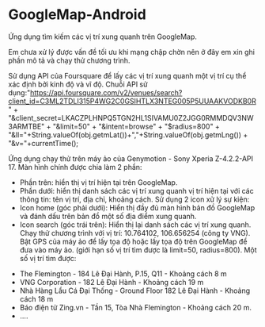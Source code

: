 # GoogleMap-Android
Ứng dụng tìm kiếm các vị trí xung quanh trên GoogleMap.

Em chưa xử lý được vấn đề tối ưu khi mạng chập chờn nên ở đây em xin ghi phần mô tả và chạy thử chương trình.

Sử dụng API của Foursquare để lấy các vị trí xung quanh một vị trí cụ thể xác định bởi kinh độ và vĩ độ.
Chuỗi API sử dụng:"https://api.foursquare.com/v2/venues/search?client_id=C3ML2TDLI315P4WG2C0GSIHTLX3NTEG005P5UUAAKVODKB0R" +
                                            "&client_secret=LKACZPLHNPQ5TGN2HL1SIVAMU0Z2JGG0RMMDQV3NW3ARMTBE" +
                                            "&limit=50" +
                                            "&intent=browse" +
                                            "$radius=800" +
                                            "&ll="+String.valueOf(obj.getmLat())+","+String.valueOf(obj.getmLng()) +
                                            "&v="+currentTime();

Ứng dụng chạy thử trên máy ảo của Genymotion - Sony Xperia Z-4.2.2-API 17. Màn hình chính được chia làm 2 phần:
 - Phần trên: hiển thị vị trí hiện tại trên GoogleMap.
 - Phần dưới: hiển thị danh sách các vị trí xung quanh vị trí hiện tại với các thông tin: tên vị trí, địa chỉ, khoảng cách.
Sử dụng 2 icon xử lý sự kiện:
 - Icon home (góc phải dưới): Hiển thị đầy đủ màn hình bản đồ GoogleMap và đánh dấu trên bản đồ một số địa điểm xung quanh.
 - Icon search (góc trái trên): Hiển thị lại danh sách các vị trí xung quanh.
Chạy thử chương trình với vị trí: 10.764102, 106.656254 (công ty VNG). Bật GPS của máy ảo để lấy tọa độ hoặc lấy tọa độ trên GoogleMap để đưa vào máy ảo. (giới hạn số vị trí tìm được là limit=50, radius=800).
Một số vị trí tìm được:
 + The Flemington - 184 Lê Đại Hành, P.15, Q11 - Khoảng cách 8 m
 + VNG Corporation - 182 Lê Đại Hành - Khoảng cách 19 m
 + Nhà Hàng Lẩu Cá Đại Thống - Ground Floor 182 Lê Đại Hành - Khoảng cách 18 m
 + Báo điện tử Zing.vn - Tần 15, Tòa Nhà Flemington - Khoảng cách 20 m.
 + ....
